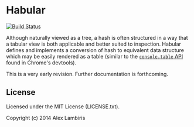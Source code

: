 Habular
=======

[![Build Status](https://travis-ci.org/biril/habular.png)](https://travis-ci.org/biril/habular)

Although naturally viewed as a tree, a hash is often structured in a way that a tabular view is
both applicable and better suited to inspection. Habular defines and implements a conversion of
hash to equivalent data structure which may be easily rendered as a table (similar to the
[`console.table` API](https://developer.chrome.com/devtools/docs/tips-and-tricks#console-table)
found in Chrome's devtools).

This is a very early revision. Further documentation is forthcoming.


License
-------

Licensed under the MIT License (LICENSE.txt).

Copyright (c) 2014 Alex Lambiris
